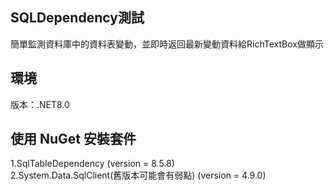 ## SQLDependency測試

簡單監測資料庫中的資料表變動，並即時返回最新變動資料給RichTextBox做顯示

## 環境
版本：.NET8.0

## 使用 NuGet 安裝套件
1.SqlTableDependency (version = 8.5.8)<br />
2.System.Data.SqlClient(舊版本可能會有弱點) (version = 4.9.0)
